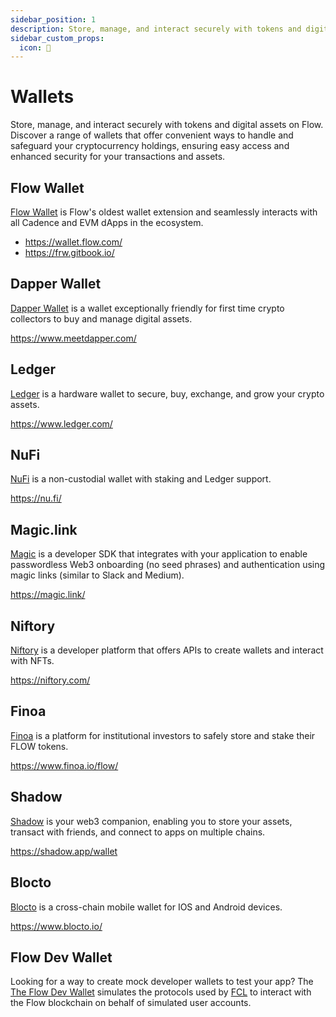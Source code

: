 ```yaml
---
sidebar_position: 1
description: Store, manage, and interact securely with tokens and digital assets on Flow. Discover a range of wallets that offer convenient ways to handle and safeguard your cryptocurrency holdings, ensuring easy access and enhanced security for your transactions and assets.
sidebar_custom_props:
  icon: 🔑
---
```


# Wallets

Store, manage, and interact securely with tokens and digital assets on Flow. Discover a range of wallets that offer convenient ways to handle and safeguard your cryptocurrency holdings, ensuring easy access and enhanced security for your transactions and assets.

<div id="cards" className="cards">

## Flow Wallet

[Flow Wallet](https://wallet.flow.com/) is Flow's oldest wallet extension and seamlessly interacts with all Cadence and EVM dApps in the ecosystem.

- https://wallet.flow.com/
- https://frw.gitbook.io/

## Dapper Wallet

[Dapper Wallet](https://www.meetdapper.com/) is a wallet exceptionally friendly for first time crypto collectors to buy and manage digital assets.

https://www.meetdapper.com/

## Ledger

[Ledger](https://www.ledger.com/) is a hardware wallet to secure, buy, exchange, and grow your crypto assets.

https://www.ledger.com/

## NuFi

[NuFi](https://nu.fi/) is a non-custodial wallet with staking and Ledger support.

https://nu.fi/

## Magic.link

[Magic](https://magic.link/) is a developer SDK that integrates with your application to enable passwordless Web3 onboarding (no seed phrases) and authentication using magic links (similar to Slack and Medium).

https://magic.link/

## Niftory

[Niftory](https://niftory.com/) is a developer platform that offers APIs to create wallets and interact with NFTs.

https://niftory.com/

## Finoa

[Finoa](https://www.finoa.io/) is a platform for institutional investors to safely store and stake their FLOW tokens.

https://www.finoa.io/flow/

## Shadow

[Shadow](https://shadow.app/wallet) is your web3 companion, enabling you to store your assets, transact with friends, and connect to apps on multiple chains.

https://shadow.app/wallet

</div>

## Blocto

[Blocto](https://www.blocto.io/) is a cross-chain mobile wallet for IOS and Android devices.

https://www.blocto.io/

## Flow Dev Wallet

Looking for a way to create mock developer wallets to test your app? The [The Flow Dev Wallet](../tools/flow-dev-wallet/index.md) simulates the protocols used by [FCL](../tools/clients/fcl-js/index.md) to interact with the Flow blockchain on behalf of simulated user accounts.
